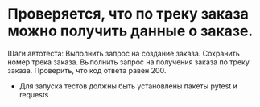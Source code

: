 # Проверяется, что по треку заказа можно получить данные о заказе.

Шаги автотеста:
Выполнить запрос на создание заказа.
Сохранить номер трека заказа.
Выполнить запрос на получения заказа по треку заказа.
Проверить, что код ответа равен 200.

- Для запуска тестов должны быть установлены пакеты pytest и requests